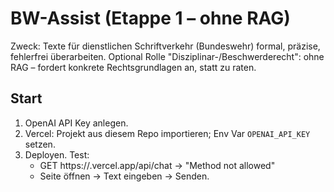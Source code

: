 # BW-Assist (Etappe 1 – ohne RAG)

Zweck: Texte für dienstlichen Schriftverkehr (Bundeswehr) formal, präzise, fehlerfrei überarbeiten.
Optional Rolle "Disziplinar-/Beschwerderecht": ohne RAG – fordert konkrete Rechtsgrundlagen an, statt zu raten.

## Start
1. OpenAI API Key anlegen.
2. Vercel: Projekt aus diesem Repo importieren; Env Var `OPENAI_API_KEY` setzen.
3. Deployen. Test:
   - GET https://<dein-projekt>.vercel.app/api/chat → "Method not allowed"
   - Seite öffnen → Text eingeben → Senden.
